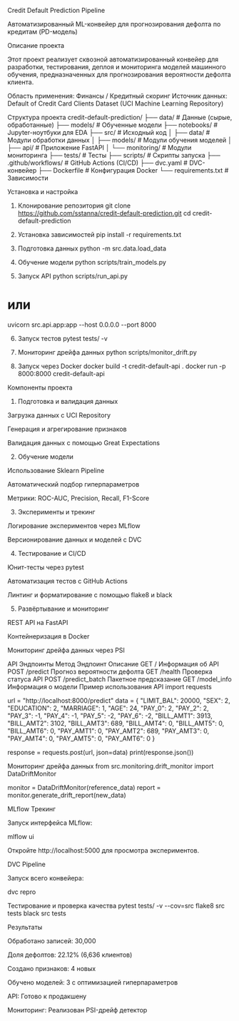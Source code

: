 Credit Default Prediction Pipeline

Автоматизированный ML-конвейер для прогнозирования дефолта по кредитам (PD-модель)

Описание проекта

Этот проект реализует сквозной автоматизированный конвейер для разработки, тестирования, деплоя и мониторинга моделей машинного обучения, предназначенных для прогнозирования вероятности дефолта клиента.

Область применения: Финансы / Кредитный скоринг
Источник данных: Default of Credit Card Clients Dataset (UCI Machine Learning Repository)

Структура проекта
credit-default-prediction/
├── data/                   # Данные (сырые, обработанные)
├── models/                 # Обученные модели
├── notebooks/              # Jupyter-ноутбуки для EDA
├── src/                    # Исходный код
│   ├── data/               # Модули обработки данных
│   ├── models/             # Модули обучения моделей
│   ├── api/                # Приложение FastAPI
│   └── monitoring/         # Модули мониторинга
├── tests/                  # Тесты
├── scripts/                # Скрипты запуска
├── .github/workflows/      # GitHub Actions (CI/CD)
├── dvc.yaml                # DVC-конвейер
├── Dockerfile              # Конфигурация Docker
└── requirements.txt        # Зависимости

Установка и настройка
1. Клонирование репозитория
git clone https://github.com/sstanna/credit-default-prediction.git
cd credit-default-prediction

2. Установка зависимостей
pip install -r requirements.txt

3. Подготовка данных
python -m src.data.load_data

4. Обучение модели
python scripts/train_models.py

5. Запуск API
python scripts/run_api.py
# или
uvicorn src.api.app:app --host 0.0.0.0 --port 8000

6. Запуск тестов
pytest tests/ -v

7. Мониторинг дрейфа данных
python scripts/monitor_drift.py

8. Запуск через Docker
docker build -t credit-default-api .
docker run -p 8000:8000 credit-default-api

Компоненты проекта
1. Подготовка и валидация данных

Загрузка данных с UCI Repository

Генерация и агрегирование признаков

Валидация данных с помощью Great Expectations

2. Обучение модели

Использование Sklearn Pipeline

Автоматический подбор гиперпараметров

Метрики: ROC-AUC, Precision, Recall, F1-Score

3. Эксперименты и трекинг

Логирование экспериментов через MLflow

Версионирование данных и моделей с DVC

4. Тестирование и CI/CD

Юнит-тесты через pytest

Автоматизация тестов с GitHub Actions

Линтинг и форматирование с помощью flake8 и black

5. Развёртывание и мониторинг

REST API на FastAPI

Контейнеризация в Docker

Мониторинг дрейфа данных через PSI

API Эндпоинты
Метод	Эндпоинт	Описание
GET	/	Информация об API
POST	/predict	Прогноз вероятности дефолта
GET	/health	Проверка статуса API
POST	/predict_batch	Пакетное предсказание
GET	/model_info	Информация о модели
Пример использования API
import requests

url = "http://localhost:8000/predict"
data = {
    "LIMIT_BAL": 20000,
    "SEX": 2,
    "EDUCATION": 2,
    "MARRIAGE": 1,
    "AGE": 24,
    "PAY_0": 2,
    "PAY_2": 2,
    "PAY_3": -1,
    "PAY_4": -1,
    "PAY_5": -2,
    "PAY_6": -2,
    "BILL_AMT1": 3913,
    "BILL_AMT2": 3102,
    "BILL_AMT3": 689,
    "BILL_AMT4": 0,
    "BILL_AMT5": 0,
    "BILL_AMT6": 0,
    "PAY_AMT1": 0,
    "PAY_AMT2": 689,
    "PAY_AMT3": 0,
    "PAY_AMT4": 0,
    "PAY_AMT5": 0,
    "PAY_AMT6": 0
}

response = requests.post(url, json=data)
print(response.json())

Мониторинг дрейфа данных
from src.monitoring.drift_monitor import DataDriftMonitor

monitor = DataDriftMonitor(reference_data)
report = monitor.generate_drift_report(new_data)

MLflow Трекинг

Запуск интерфейса MLflow:

mlflow ui


Откройте http://localhost:5000
 для просмотра экспериментов.

DVC Pipeline

Запуск всего конвейера:

dvc repro

Тестирование и проверка качества
pytest tests/ -v --cov=src
flake8 src tests
black src tests

Результаты

Обработано записей: 30,000

Доля дефолтов: 22.12% (6,636 клиентов)

Создано признаков: 4 новых

Обучено моделей: 3 с оптимизацией гиперпараметров

API: Готово к продакшену

Мониторинг: Реализован PSI-дрейф детектор
